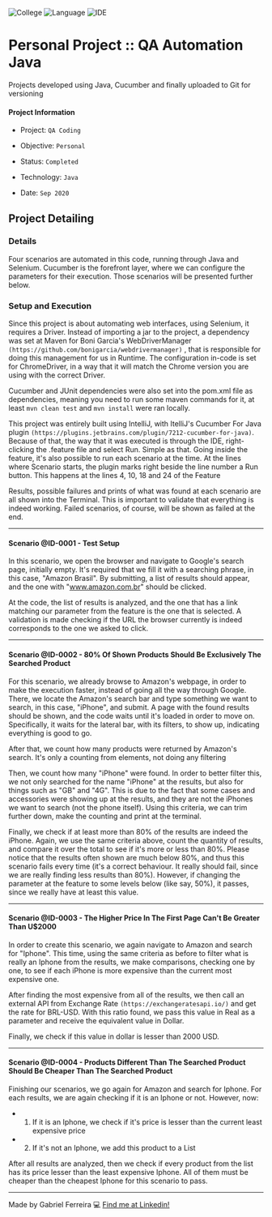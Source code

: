 ![College](https://img.shields.io/badge/Objective-Personal-yellow)
![Language](https://img.shields.io/badge/Language-Java_and_Selenium_and_Cucumber-orange)
![IDE](https://img.shields.io/badge/IDE-IntelliJ-darkblue)


# Personal Project :: QA Automation Java
Projects developed using Java, Cucumber and finally uploaded to Git for versioning

#### Project Information
- Project: ``QA Coding``
&nbsp;

- Objective: ``Personal``
&nbsp;

- Status: ``Completed``
&nbsp;

- Technology: ``Java``
&nbsp;

- Date: ``Sep 2020``
&nbsp;

## Project Detailing
### Details
Four scenarios are automated in this code, running through Java and Selenium. Cucumber is the forefront layer, where we can configure the parameters for their execution. Those scenarios will be presented further below.

### Setup and Execution
Since this project is about automating web interfaces, using Selenium, it requires a Driver. Instead of importing a jar to the project, a dependency was set at Maven for Boni Garcia's WebDriverManager ``(https://github.com/bonigarcia/webdrivermanager)`` , that is responsible for doing this management for us in Runtime. The configuration in-code is set for ChromeDriver, in a way that it will match the Chrome version you are using with the correct Driver.

Cucumber and JUnit dependencies were also set into the pom.xml file as dependencies, meaning you need to run some maven commands for it, at least ``mvn clean test`` and ``mvn install`` were ran locally.

This project was entirely built using IntelliJ, with ItelliJ's Cucumber For Java plugin ``(https://plugins.jetbrains.com/plugin/7212-cucumber-for-java)``. Because of that, the way that it was executed is through the IDE, right-clicking the .feature file and select Run. Simple as that. Going inside the feature, it's also possible to run each scenario at the time. At the lines where Scenario starts, the plugin marks right beside the line number a Run button. This happens at the lines 4, 10, 18 and 24 of the Feature

Results, possible failures and prints of what was found at each scenario are all shown into the Terminal. This is important to validate that everything is indeed working. Failed scenarios, of course, will be shown as failed at the end.

--- 
#### Scenario @ID-0001 - Test Setup
In this scenario, we open the browser and navigate to Google's search page, initially empty. It's required that we fill it with a searching phrase, in this case, "Amazon Brasil". By submitting, a list of results should appear, and the one with "www.amazon.com.br" should be clicked.

At the code, the list of results is analyzed, and the one that has a link matching our parameter from the feature is the one that is selected. A validation is made checking if the URL the browser currently is indeed corresponds to the one we asked to click.

--- 
#### Scenario @ID-0002 - 80% Of Shown Products Should Be Exclusively The Searched Product
For this scenario, we already browse to Amazon's webpage, in order to make the execution faster, instead of going all the way through Google. There, we locate the Amazon's search bar and type something we want to search, in this case, "iPhone", and submit. A page with the found results should be shown, and the code waits until it's loaded in order to move on. Specifically, it waits for the lateral bar, with its filters, to show up, indicating everything is good to go.

After that, we count how many products were returned by Amazon's search. It's only a counting from elements, not doing any filtering

Then, we count how many "iPhone" were found. In order to better filter this, we not only searched for the name "iPhone" at the results, but also for things such as "GB" and "4G". This is due to the fact that some cases and accessories were showing up at the results, and they are not the iPhones we want to search (not the phone itself). Using this criteria, we can trim further down, make the counting and print at the terminal.

Finally, we check if at least more than 80% of the results are indeed the iPhone. Again, we use the same criteria above, count the quantity of results, and compare it over the total to see if it's more or less than 80%. Please notice that the results often shown are much below 80%, and thus this scenario fails every time (it's a correct behaviour. It really should fail, since we are really finding less results than 80%). However, if changing the parameter at the feature to some levels below (like say, 50%), it passes, since we really have at least this value.

--- 
#### Scenario @ID-0003 - The Higher Price In The First Page Can't Be Greater Than U$2000
In order to create this scenario, we again navigate to Amazon and search for "Iphone". This time, using the same criteria as before to filter what is really an Iphone from the results, we make comparisons, checking one by one, to see if each iPhone is more expensive than the current most expensive one. 

After finding the most expensive from all of the results, we then call an external API from Exchange Rate ``(https://exchangeratesapi.io/)`` and get the rate for BRL-USD. With this ratio found, we pass this value in Real as a parameter and receive the equivalent value in Dollar.

Finally, we check if this value in dollar is lesser than 2000 USD.

--- 
#### Scenario @ID-0004 - Products Different Than The Searched Product Should Be Cheaper Than The Searched Product
Finishing our scenarios, we go again for Amazon and search for Iphone. For each results, we are again checking if it is an Iphone or not. However, now:

- 1. If it is an Iphone, we check if it's price is lesser than the current least expensive price
- 2. If it's not an Iphone, we add this product to a List

After all results are analyzed, then we check if every product from the list has its price lesser than the least expensive Iphone. All of them must be cheaper than the cheapest Iphone for this scenario to pass.

--- 
Made by Gabriel Ferreira :computer: [Find me at Linkedin!](https://www.linkedin.com/in/gabriel-f-sousa/)
